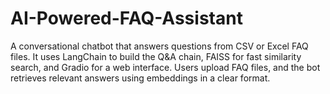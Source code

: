 # AI-Powered-FAQ-Assistant
A conversational chatbot that answers questions from CSV or Excel FAQ files. It uses LangChain to build the Q&amp;A chain, FAISS for fast similarity search, and Gradio for a web interface. Users upload FAQ files, and the bot retrieves relevant answers using embeddings in a clear format.
